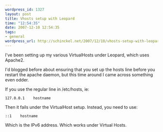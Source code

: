 ```yaml
--- 
wordpress_id: 1327
layout: post
title: Vhosts setup with Leopard
time: "12:54:35"
date: 2007-12-10 12:54:35
tags: 
- general
wordpress_url: http://schinckel.net/2007/12/10/vhosts-setup-with-leopard/
---
```

I've been setting up my various VirtualHosts under Leopard, which uses Apache2.

I'd blogged before about ensuring that you set up the hosts line before you restart the apache daemon, but this time around I came across something even odder.

If you use the regular line in /etc/hosts, ie:
    
    
    127.0.0.1    hostname
    

Then it fails under the VirtualHost setup. Instead, you need to use:
    
    
    ::1    hostname
    

Which is the IPv6 address. Which works under Virtual Hosts.
